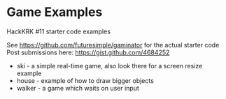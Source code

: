 Game Examples
=============

HackKRK #11 starter code examples

See https://github.com/futuresimple/gaminator for the actual starter code
Post submissions here: https://gist.github.com/4684252

- ski - a simple real-time game, also look there for a screen resize example
- house - example of how to draw bigger objects
- walker - a game which waits on user input

